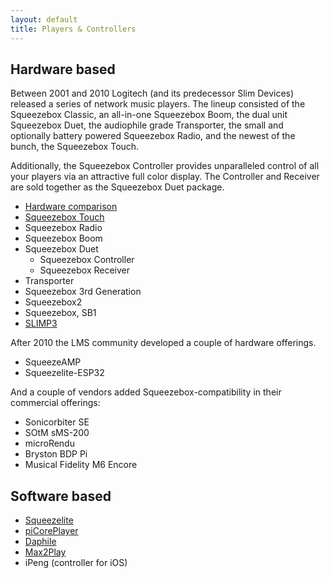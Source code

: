 ```yaml
---
layout: default
title: Players & Controllers
---
```


## Hardware based

Between 2001 and 2010 Logitech (and its predecessor Slim Devices) released a series of network music players. The lineup consisted of the Squeezebox Classic, an all-in-one Squeezebox Boom, the dual unit Squeezebox Duet, the audiophile grade Transporter, the small and optionally battery powered Squeezebox Radio, and the newest of the bunch, the Squeezebox Touch.

Additionally, the Squeezebox Controller provides unparalleled control of all your players via an attractive full color display. The Controller and Receiver are sold together as the Squeezebox Duet package. 

- [Hardware comparison](hardware-comparison.md)
- [Squeezebox Touch](squeezebox-touch.md)
- Squeezebox Radio
- Squeezebox Boom
- Squeezebox Duet
    - Squeezebox Controller
    - Squeezebox Receiver 
- Transporter 
- Squeezebox 3rd Generation
- Squeezebox2
- Squeezebox, SB1
- [SLIMP3](SLIMP3.md)

After 2010 the LMS community developed a couple of hardware offerings. 

- SqueezeAMP
- Squeezelite-ESP32

And a couple of vendors added Squeezebox-compatibility in their commercial offerings:

- Sonicorbiter SE
- SOtM sMS-200
- microRendu
- Bryston BDP Pi
- Musical Fidelity M6 Encore

## Software based

- [Squeezelite](https://github.com/ralph-irving/squeezelite)
- [piCorePlayer](https://www.picoreplayer.org/)
- [Daphile](https://www.daphile.com/)
- [Max2Play](https://www.max2play.com/)
- iPeng (controller for iOS)
